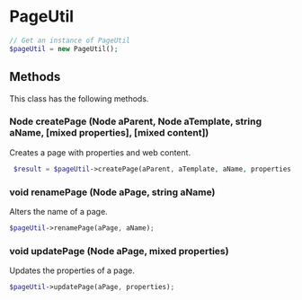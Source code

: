# PageUtil

```php
// Get an instance of PageUtil
$pageUtil = new PageUtil();
```


## Methods
This class has the following methods.


### Node createPage (Node aParent, Node aTemplate, string aName, [mixed properties], [mixed content])
Creates a page with properties and web content.

```php
 $result = $pageUtil->createPage(aParent, aTemplate, aName, properties, content);
```


### void renamePage (Node aPage, string aName)
Alters the name of a page.

```php
$pageUtil->renamePage(aPage, aName);
```


### void updatePage (Node aPage, mixed properties)
Updates the properties of a page.

```php
$pageUtil->updatePage(aPage, properties);
```

